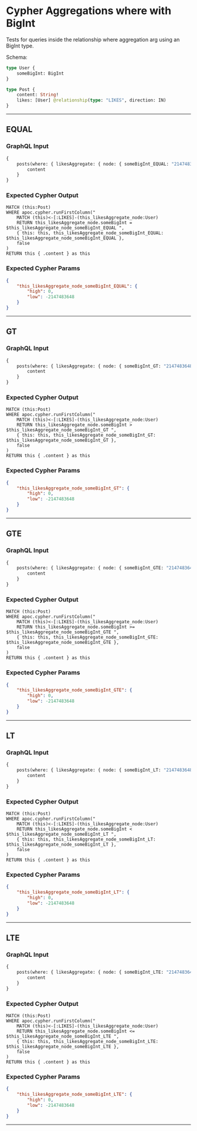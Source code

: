 # Cypher Aggregations where with BigInt

Tests for queries inside the relationship where aggregation arg using an BigInt type.

Schema:

```graphql
type User {
    someBigInt: BigInt
}

type Post {
    content: String!
    likes: [User] @relationship(type: "LIKES", direction: IN)
}
```

---

## EQUAL

### GraphQL Input

```graphql
{
    posts(where: { likesAggregate: { node: { someBigInt_EQUAL: "2147483648" } } }) {
        content
    }
}
```

### Expected Cypher Output

```cypher
MATCH (this:Post)
WHERE apoc.cypher.runFirstColumn("
    MATCH (this)<-[:LIKES]-(this_likesAggregate_node:User)
    RETURN this_likesAggregate_node.someBigInt = $this_likesAggregate_node_someBigInt_EQUAL ",
    { this: this, this_likesAggregate_node_someBigInt_EQUAL: $this_likesAggregate_node_someBigInt_EQUAL },
    false
)
RETURN this { .content } as this
```

### Expected Cypher Params

```json
{
    "this_likesAggregate_node_someBigInt_EQUAL": {
        "high": 0,
        "low": -2147483648
    }
}
```

---

## GT

### GraphQL Input

```graphql
{
    posts(where: { likesAggregate: { node: { someBigInt_GT: "2147483648" } } }) {
        content
    }
}
```

### Expected Cypher Output

```cypher
MATCH (this:Post)
WHERE apoc.cypher.runFirstColumn("
    MATCH (this)<-[:LIKES]-(this_likesAggregate_node:User)
    RETURN this_likesAggregate_node.someBigInt > $this_likesAggregate_node_someBigInt_GT ",
    { this: this, this_likesAggregate_node_someBigInt_GT: $this_likesAggregate_node_someBigInt_GT },
    false
)
RETURN this { .content } as this
```

### Expected Cypher Params

```json
{
    "this_likesAggregate_node_someBigInt_GT": {
        "high": 0,
        "low": -2147483648
    }
}
```

---

## GTE

### GraphQL Input

```graphql
{
    posts(where: { likesAggregate: { node: { someBigInt_GTE: "2147483648" } } }) {
        content
    }
}
```

### Expected Cypher Output

```cypher
MATCH (this:Post)
WHERE apoc.cypher.runFirstColumn("
    MATCH (this)<-[:LIKES]-(this_likesAggregate_node:User)
    RETURN this_likesAggregate_node.someBigInt >= $this_likesAggregate_node_someBigInt_GTE ",
    { this: this, this_likesAggregate_node_someBigInt_GTE: $this_likesAggregate_node_someBigInt_GTE },
    false
)
RETURN this { .content } as this
```

### Expected Cypher Params

```json
{
    "this_likesAggregate_node_someBigInt_GTE": {
        "high": 0,
        "low": -2147483648
    }
}
```

---

## LT

### GraphQL Input

```graphql
{
    posts(where: { likesAggregate: { node: { someBigInt_LT: "2147483648" } } }) {
        content
    }
}
```

### Expected Cypher Output

```cypher
MATCH (this:Post)
WHERE apoc.cypher.runFirstColumn("
    MATCH (this)<-[:LIKES]-(this_likesAggregate_node:User)
    RETURN this_likesAggregate_node.someBigInt < $this_likesAggregate_node_someBigInt_LT ",
    { this: this, this_likesAggregate_node_someBigInt_LT: $this_likesAggregate_node_someBigInt_LT },
    false
)
RETURN this { .content } as this
```

### Expected Cypher Params

```json
{
    "this_likesAggregate_node_someBigInt_LT": {
        "high": 0,
        "low": -2147483648
    }
}
```

---

## LTE

### GraphQL Input

```graphql
{
    posts(where: { likesAggregate: { node: { someBigInt_LTE: "2147483648" } } }) {
        content
    }
}
```

### Expected Cypher Output

```cypher
MATCH (this:Post)
WHERE apoc.cypher.runFirstColumn("
    MATCH (this)<-[:LIKES]-(this_likesAggregate_node:User)
    RETURN this_likesAggregate_node.someBigInt <= $this_likesAggregate_node_someBigInt_LTE ",
    { this: this, this_likesAggregate_node_someBigInt_LTE: $this_likesAggregate_node_someBigInt_LTE },
    false
)
RETURN this { .content } as this
```

### Expected Cypher Params

```json
{
    "this_likesAggregate_node_someBigInt_LTE": {
        "high": 0,
        "low": -2147483648
    }
}
```

---
